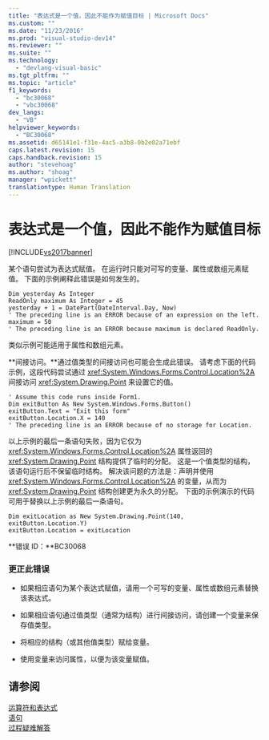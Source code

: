 ```yaml
---
title: "表达式是一个值，因此不能作为赋值目标 | Microsoft Docs"
ms.custom: ""
ms.date: "11/23/2016"
ms.prod: "visual-studio-dev14"
ms.reviewer: ""
ms.suite: ""
ms.technology: 
  - "devlang-visual-basic"
ms.tgt_pltfrm: ""
ms.topic: "article"
f1_keywords: 
  - "bc30068"
  - "vbc30068"
dev_langs: 
  - "VB"
helpviewer_keywords: 
  - "BC30068"
ms.assetid: d65141e1-f31e-4ac5-a3b8-0b2e02a71ebf
caps.latest.revision: 15
caps.handback.revision: 15
author: "stevehoag"
ms.author: "shoag"
manager: "wpickett"
translationtype: Human Translation
---
```

# 表达式是一个值，因此不能作为赋值目标
[!INCLUDE[vs2017banner](../../../csharp/includes/vs2017banner.md)]

某个语句尝试为表达式赋值。  在运行时只能对可写的变量、属性或数组元素赋值。  下面的示例阐释此错误是如何发生的。  
  
```  
Dim yesterday As Integer  
ReadOnly maximum As Integer = 45  
yesterday + 1 = DatePart(DateInterval.Day, Now)  
' The preceding line is an ERROR because of an expression on the left.  
maximum = 50  
' The preceding line is an ERROR because maximum is declared ReadOnly.  
```  
  
 类似示例可能适用于属性和数组元素。  
  
 **间接访问。**通过值类型的间接访问也可能会生成此错误。  请考虑下面的代码示例，这段代码尝试通过 <xref:System.Windows.Forms.Control.Location%2A> 间接访问 <xref:System.Drawing.Point> 来设置它的值。  
  
```  
' Assume this code runs inside Form1.  
Dim exitButton As New System.Windows.Forms.Button()  
exitButton.Text = "Exit this form"  
exitButton.Location.X = 140  
' The preceding line is an ERROR because of no storage for Location.  
```  
  
 以上示例的最后一条语句失败，因为它仅为 <xref:System.Windows.Forms.Control.Location%2A> 属性返回的 <xref:System.Drawing.Point> 结构提供了临时的分配。  这是一个值类型的结构，该语句运行后不保留临时结构。  解决该问题的方法是：声明并使用 <xref:System.Windows.Forms.Control.Location%2A> 的变量，从而为 <xref:System.Drawing.Point> 结构创建更为永久的分配。  下面的示例演示的代码可用于替换以上示例的最后一条语句。  
  
```  
Dim exitLocation as New System.Drawing.Point(140, exitButton.Location.Y)  
exitButton.Location = exitLocation  
```  
  
 **错误 ID：**BC30068  
  
### 更正此错误  
  
-   如果相应语句为某个表达式赋值，请用一个可写的变量、属性或数组元素替换该表达式。  
  
-   如果相应语句通过值类型（通常为结构）进行间接访问，请创建一个变量来保存值类型。  
  
-   将相应的结构（或其他值类型）赋给变量。  
  
-   使用变量来访问属性，以便为该变量赋值。  
  
## 请参阅  
 [运算符和表达式](../../../visual-basic/programming-guide/language-features/operators-and-expressions/index.md)   
 [语句](../../../visual-basic/programming-guide/language-features/statements.md)   
 [过程疑难解答](../../../visual-basic/programming-guide/language-features/procedures/troubleshooting-procedures.md)